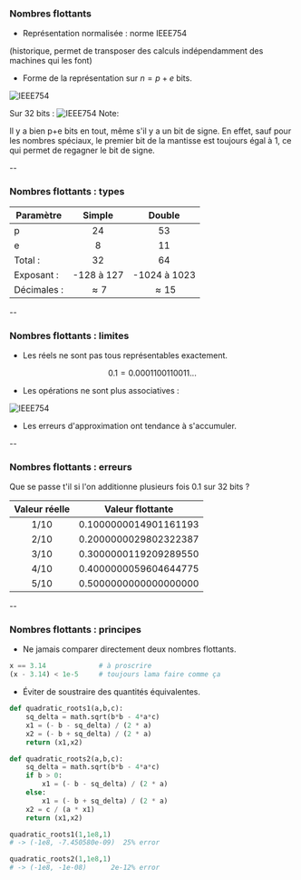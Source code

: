 ### Nombres flottants

- Représentation normalisée : norme IEEE754

(historique, permet de transposer des calculs indépendamment des
machines qui les font)

- Forme de la représentation sur $n = p + e$ bits.

![IEEE754](data/images/ieee754_repr.png) <!-- .element: class="stretch" style="max-width: 60%;" -->

Sur 32 bits : ![IEEE754](data/images/ieee754_bits.png) <!-- .element: class="stretch" style="max-width: 90%;vertical-align: middle" -->
Note:

Il y a bien p+e bits en tout, même s'il y a un bit de signe. En effet,
sauf pour les nombres spéciaux, le premier bit de la mantisse est
toujours égal à 1, ce qui permet de regagner le bit de signe.


--

### Nombres flottants : types

| Paramètre   | Simple | Double |
|-------------|:------:|:------:|
| p           | 24     | 53     |
| e           | 8      | 11     |
| Total :     | 32     | 64     |
| Exposant :  | -128 à 127 | -1024 à 1023 |
| Décimales : | $\approx 7$ | $\approx 15$ |

--

### Nombres flottants : limites

- Les réels ne sont pas tous représentables exactement.

$$ 0.1 = 0.0001100110011 ... $$

- Les opérations ne sont plus associatives :

![IEEE754](data/images/addition_assoc.png) <!-- .element: class="stretch" style="max-width: 100%; vertical-align:top" -->

- Les erreurs d'approximation ont tendance à s'accumuler.

--

### Nombres flottants : erreurs

Que se passe t'il si l'on additionne plusieurs fois 0.1 sur 32
bits ?

| Valeur réelle  | Valeur flottante      |
| :----: | --------------------- |
| 1/10 | 0.1000000014901161193 |
| 2/10 | 0.2000000029802322387 |
| 3/10 | 0.3000000119209289550 |
| 4/10 | 0.4000000059604644775 |
| 5/10 | 0.5000000000000000000 |

--

### Nombres flottants : principes

- Ne jamais comparer directement deux nombres flottants.

```python
x == 3.14             # à proscrire
(x - 3.14) < 1e-5     # toujours lama faire comme ça
```

- Éviter de soustraire des quantités équivalentes.

<div class="half">

```python
def quadratic_roots1(a,b,c):
    sq_delta = math.sqrt(b*b - 4*a*c)
    x1 = (- b - sq_delta) / (2 * a)
    x2 = (- b + sq_delta) / (2 * a)
    return (x1,x2)
```

</div>

<div class="half">

```python
def quadratic_roots2(a,b,c):
    sq_delta = math.sqrt(b*b - 4*a*c)
    if b > 0:
        x1 = (- b - sq_delta) / (2 * a)
    else:
        x1 = (- b + sq_delta) / (2 * a)
    x2 = c / (a * x1)
    return (x1,x2)
```

</div>

<div class="half">

```python
quadratic_roots1(1,1e8,1)
# -> (-1e8, -7.450580e-09)  25% error
```

</div>

<div class="half">

```python
quadratic_roots2(1,1e8,1)
# -> (-1e8, -1e-08)      2e-12% error
```

</div>
